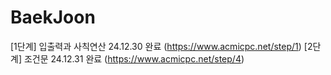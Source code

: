 # BaekJoon
 
[1단계]  입출력과 사칙연산 24.12.30 완료 (https://www.acmicpc.net/step/1)
[2단계]  조건문 24.12.31 완료 (https://www.acmicpc.net/step/4)
